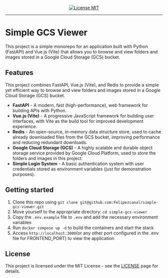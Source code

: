 

<div>
</div>
<p align="center">
  <a href="https://opensource.org/licenses/MIT">
    <img src="https://img.shields.io/badge/License-MIT-blue.svg" alt="License MIT">
  </a>
</p>
<hr />

# Simple GCS Viewer

This project is a simple monorepo for an application built with Python (FastAPI) and Vue.js (Vite) that allows you to browse and view folders and images stored in a Google Cloud Storage (GCS) bucket.

## Features

This project combines FastAPI, Vue.js (Vite), and Redis to provide a simple yet efficient way to browse and view folders and images stored in a Google Cloud Storage (GCS) bucket.

- **FastAPI** - A modern, fast (high-performance), web framework for building APIs with Python.
- **Vue.js (Vite)** - A progressive JavaScript framework for building user interfaces, with Vite as the build tool for improved development experience.
- **Redis** - An open-source, in-memory data structure store, used to cache already downloaded files from the GCS bucket, improving performance and reducing redundant downloads.
- **Google Cloud Storage (GCS)** - A highly scalable and durable object storage service provided by Google Cloud Platform, used to store the folders and images in this project.
- **Simple Login System** - A basic authentication system with user credentials stored as environment variables (just for demonstration purposes).

## Getting started

1. Clone this repo using `git clone git@github.com:Felipezcanal/simple-gcs-viewer.git`
2. Move yourself to the appropriate directory: `cd simple-gcs-viewer`<br />
3. Copy the `.env.example` file to `.env` and add the necessary environment variables<br />
4. Run `docker compose up -d` to build the containers and start the stack<br />
5. Access `http://localhost:3000`(or any other port configured in the .env file for FRONTEND_PORT) to view the application



## License

This project is licensed under the MIT License - see the [LICENSE](https://opensource.org/licenses/MIT) page for details.